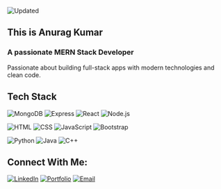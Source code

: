 ![Updated](https://img.shields.io/badge/last%20updated-July%202025-blue)
<H2>This is Anurag Kumar</H2>
<H3>A passionate MERN Stack Developer </H3>

Passionate about building full-stack apps with modern technologies and clean code.

##  Tech Stack

![MongoDB](https://img.shields.io/badge/-MongoDB-4EA94B?logo=mongodb&logoColor=white)
![Express](https://img.shields.io/badge/-Express.js-000000?logo=express&logoColor=white)
![React](https://img.shields.io/badge/-React-61DAFB?logo=react&logoColor=black)
![Node.js](https://img.shields.io/badge/-Node.js-339933?logo=node.js&logoColor=white)

![HTML](https://img.shields.io/badge/-HTML5-E34F26?logo=html5&logoColor=white)
![CSS](https://img.shields.io/badge/-CSS-1572B6?logo=css3&logoColor=white)
![JavaScript](https://img.shields.io/badge/-JavaScript-F7DF1E?logo=javascript&logoColor=black)
![Bootstrap](https://img.shields.io/badge/-Bootstrap-7952B3?logo=bootstrap&logoColor=white)

![Python](https://img.shields.io/badge/-Python-3776AB?logo=python&logoColor=white)
![Java](https://img.shields.io/badge/-Java-007396?logo=java&logoColor=white)
![C++](https://img.shields.io/badge/-C++-00599C?logo=cplusplus&logoColor=white)



##  Connect With Me:

[![LinkedIn](https://img.shields.io/badge/-LinkedIn-blue?logo=linkedin&logoColor=white)](https://www.linkedin.com/in/anurag-kumar-1292b3289/-link)
[![Portfolio](https://img.shields.io/badge/-Portfolio-000?logo=firefox&logoColor=white)](https://your-portfolio.com)
[![Email](https://img.shields.io/badge/-Email-red?logo=gmail&logoColor=white)](mailto:ak7546824@gmail.com)

<!-- ![Anurag's GitHub stats](https://github-readme-stats.vercel.app/api?username=Anurag-3112&show_icons=true&theme=radical) -->

<!-- ![Top Langs](https://github-readme-stats.vercel.app/api/top-langs/?username=Anurag-3112&layout=compact&theme=radical)-->

<!-- [MyPortfolio](https://github.com/Anurag-3112/MyPortfolio) -->
<!-- ##- [Blog App](https://github.com/Anurag-3112/Blog-App) -->
